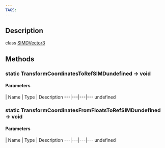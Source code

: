 ```yaml
---
TAGS:
---
```

## Description

class [SIMDVector3](/classes/2.4/SIMDVector3)



## Methods

### static TransformCoordinatesToRefSIMDundefined &rarr; void



#### Parameters
 | Name | Type | Description
---|---|---|---
undefined
### static TransformCoordinatesFromFloatsToRefSIMDundefined &rarr; void



#### Parameters
 | Name | Type | Description
---|---|---|---
undefined
